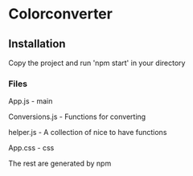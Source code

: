 # Colorconverter

## Installation
Copy the project and run 'npm start' in your directory

### Files
App.js - main

Conversions.js - Functions for converting

helper.js - A collection of nice to have functions

App.css - css


The rest are generated by npm
